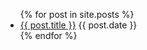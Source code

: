 <ul>
  {% for post in site.posts %}
    <li>
      <a href=".{{ post.url }}">{{ post.title }}</a>
      {{ post.date }}
    </li>
  {% endfor %}
</ul>　　
